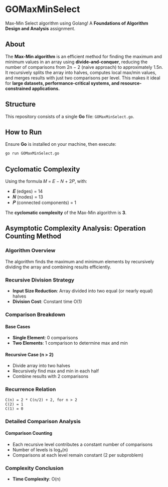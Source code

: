 # GOMaxMinSelect
Max-Min Select algorithm using Golang!
A **Foundations of Algorithm Design and Analysis** assignment.

## About
The **Max-Min algorithm** is an efficient method for finding the maximum and minimum values in an array using **divide-and-conquer**,
 reducing the number of comparisons from 2n − 2 (naive approach) to approximately 1.5n. It recursively splits the array into halves,
computes local max/min values, and merges results with just two comparisons per level. This makes it ideal for **large datasets,
 performance-critical systems, and resource-constrained applications.**

## Structure
This repository consists of a single **Go** file: `GOMaxMinSelect.go`.

## How to Run
Ensure **Go** is installed on your machine, then execute:

```sh
go run GOMaxMinSelect.go
```

## Cyclomatic Complexity
Using the formula 𝑀 = 𝐸 − 𝑁 + 2𝑃, with:
- **𝐸** (edges) = 14
- **𝑁** (nodes) = 13
- **𝑃** (connected components) = 1

The **cyclomatic complexity** of the Max-Min algorithm is **3**.

## Asymptotic Complexity Analysis: Operation Counting Method

### Algorithm Overview
The algorithm finds the maximum and minimum elements by recursively dividing the array and combining results efficiently.

### Recursive Division Strategy
* **Input Size Reduction**: Array divided into two equal (or nearly equal) halves
* **Division Cost**: Constant time O(1)

### Comparison Breakdown

#### Base Cases
* **Single Element**: 0 comparisons
* **Two Elements**: 1 comparison to determine max and min

#### Recursive Case (n > 2)
* Divide array into two halves
* Recursively find max and min in each half
* Combine results with 2 comparisons

### Recurrence Relation
```
C(n) = 2 * C(n/2) + 2, for n > 2
C(2) = 1
C(1) = 0
```

### Detailed Comparison Analysis

#### Comparison Counting
* Each recursive level contributes a constant number of comparisons
* Number of levels is log₂(n)
* Comparisons at each level remain constant (2 per subproblem)

### Complexity Conclusion
* **Time Complexity**: O(n)